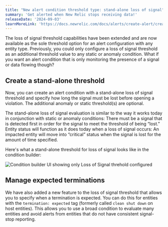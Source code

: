 ```yaml
---
title: "New alert condition threshold type: stand-alone loss of signal"
summary: 'Get alerted when New Relic stops receiving data!'
releaseDate: '2024-09-03'
learnMoreLink: 'https://docs.newrelic.com/docs/alerts/create-alert/create-alert-condition/create-nrql-alert-conditions/#signal-loss'
---
```



The loss of signal threshold capabilities have been extended and are now available as the sole threshold option for an alert configuration with any entity type. Previously, you could only configure a loss of signal threshold  as an additional threshold value to any static or anomaly condition. What if you want an alert condition that is only monitoring the presence of a signal or data flowing though?

## Create a stand-alone threshold
Now, you can create an alert condition with a stand-alone loss of signal threshold and specify how long the signal must be lost before opening a violation. The additional anomaly or static threshold(s) are optional. 

The stand-alone loss of signal evaluation is similar to the way it works today in conjunction with static or anomaly conditions: There must be a signal that is detected first in order for the signal to meet the threshold of being “lost.” Entity status will function as it does today when a loss of signal occurs: An impacted entity will move into “critical” status when the signal is lost for the amount of time specified.

Here's what a stand-alone threshold for loss of signal looks like in the condition builder:

![Condition builder UI showing only Loss of Signal threhold configured](/images/whats-new-signal-loss-standalone.webp "Condition builder UI showing only Loss of Signal threhold configured")

## Manage expected terminations
We have also added a new feature to the loss of signal threshold that allows you to specify when a termination is expected. You can do this for entities with the `termination: expected` tag (formerly called `clean shut down` on host entities). This allows you to use a broad condition to evaluate many entities and avoid alerts from entities that do not have consistent signal-stop reporting.




